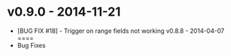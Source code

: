 v0.9.0 - 2014-11-21
====
* [BUG FIX #18] - Trigger on range fields not working
v0.8.8 - 2014-04-07
====
* Bug Fixes
